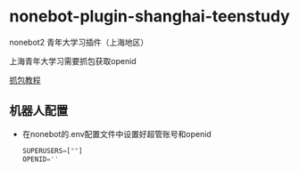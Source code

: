 # nonebot-plugin-shanghai-teenstudy
nonebot2 青年大学习插件（上海地区）

上海青年大学习需要抓包获取openid

[抓包教程](https://hellomango.gitee.io/mangoblog/2021/09/26/other/%E9%9D%92%E5%B9%B4%E5%A4%A7%E5%AD%A6%E4%B9%A0%E6%8A%93%E5%8C%85/)

## 机器人配置

- 在nonebot的.env配置文件中设置好超管账号和openid

  ```py
  SUPERUSERS=[""]
  OPENID=''
  ```
